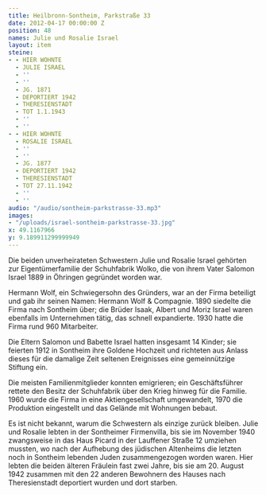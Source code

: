 ```yaml
---
title: Heilbronn-Sontheim, Parkstraße 33
date: 2012-04-17 00:00:00 Z
position: 48
names: Julie und Rosalie Israel
layout: item
steine:
- - HIER WOHNTE
  - JULIE ISRAEL
  - ''
  - ''
  - JG. 1871
  - DEPORTIERT 1942
  - THERESIENSTADT
  - TOT 1.1.1943
  - ''
  - ''
- - HIER WOHNTE
  - ROSALIE ISRAEL
  - ''
  - ''
  - JG. 1877
  - DEPORTIERT 1942
  - THERESIENSTADT
  - TOT 27.11.1942
  - ''
  - ''
audio: "/audio/sontheim-parkstrasse-33.mp3"
images:
- "/uploads/israel-sontheim-parkstrasse-33.jpg"
x: 49.1167966
y: 9.189911299999949
---
```


Die beiden unverheirateten Schwestern Julie und Rosalie Israel gehörten zur Eigentümerfamilie der Schuhfabrik Wolko, die von ihrem Vater Salomon Israel 1889 in Öhringen gegründet worden war.

Hermann Wolf, ein Schwiegersohn des Gründers, war an der Firma beteiligt und gab ihr seinen Namen: Hermann Wolf & Compagnie. 1890 siedelte die Firma nach Sontheim über; die Brüder Isaak, Albert und Moriz Israel waren ebenfalls im Unternehmen tätig, das schnell expandierte. 1930 hatte die Firma rund 960 Mitarbeiter.

Die Eltern Salomon und Babette Israel hatten insgesamt 14 Kinder; sie feierten 1912 in Sontheim ihre Goldene Hochzeit und richteten aus Anlass dieses für die damalige Zeit seltenen Ereignisses eine gemeinnützige Stiftung ein.

Die meisten Familienmitglieder konnten emigrieren; ein Geschäftsführer rettete den Besitz der Schuhfabrik über den Krieg hinweg für die Familie. 1960 wurde die Firma in eine Aktiengesellschaft umgewandelt, 1970 die Produktion eingestellt und das Gelände mit Wohnungen bebaut.

Es ist nicht bekannt, warum die Schwestern als einzige zurück bleiben. Julie und Rosalie lebten in der Sontheimer Firmenvilla, bis sie im November 1940 zwangsweise in das Haus Picard in der Lauffener Straße 12 umziehen mussten, wo nach der Aufhebung des jüdischen Altenheims die letzten noch in Sontheim lebenden Juden zusammengezogen worden waren. Hier lebten die beiden älteren Fräulein fast zwei Jahre, bis sie am 20. August 1942 zusammen mit den 22 anderen Bewohnern des Hauses nach Theresienstadt deportiert wurden und dort starben.